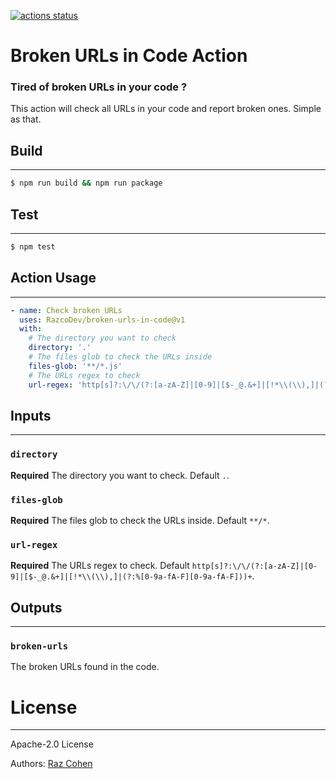 <p>
  <a href="https://github.com/RazcoDev/broken-urls-in-code/actions"><img alt="actions status" src="https://github.com/RazcoDev/broken-urls-in-code/actions/workflows/test.yml/badge.svg?branch=main"></a>
</p>

# Broken URLs in Code Action

### Tired of broken URLs in your code ?
This action will check all URLs in your code and report broken ones. Simple as that. 


## Build
___
```bash
$ npm run build && npm run package
```

## Test
___
```bash
$ npm test
```

## Action Usage
___
```yaml
- name: Check broken URLs
  uses: RazcoDev/broken-urls-in-code@v1
  with:
    # The directory you want to check
    directory: '.'
    # The files glob to check the URLs inside
    files-glob: '**/*.js'
    # The URLs regex to check
    url-regex: 'http[s]?:\/\/(?:[a-zA-Z]|[0-9]|[$-_@.&+]|[!*\\(\\),]|(?:%[0-9a-fA-F][0-9a-fA-F]))+'
```


## Inputs
___
### `directory`

**Required** The directory you want to check. Default `.`.

### `files-glob`

**Required** The files glob to check the URLs inside. Default  `**/*`.

### `url-regex`

**Required** The URLs regex to check. Default `http[s]?:\/\/(?:[a-zA-Z]|[0-9]|[$-_@.&+]|[!*\\(\\),]|(?:%[0-9a-fA-F][0-9a-fA-F]))+`.

## Outputs
___
### `broken-urls`

The broken URLs found in the code.


# License
___
Apache-2.0 License

Authors: [Raz Cohen](https://github.com/RazcoDev)

